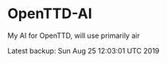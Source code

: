 # OpenTTD-AI
My AI for OpenTTD, will use primarily air

Latest backup: Sun Aug 25 12:03:01 UTC 2019
